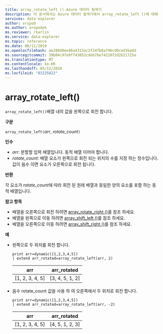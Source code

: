 ```yaml
---
title: array_rotate_left ()-Azure 데이터 탐색기
description: 이 문서에서는 Azure 데이터 탐색기에서 array_rotate_left ()에 대해 설명 합니다.
services: data-explorer
author: orspod
ms.author: orspodek
ms.reviewer: rkarlin
ms.service: data-explorer
ms.topic: reference
ms.date: 08/11/2019
ms.openlocfilehash: ae28848ee46a4313ac2f24fb8a796cd0ced3ba4d
ms.sourcegitcommit: 39b04c97e9ff43052cdeb7be7422072d2b21725e
ms.translationtype: MT
ms.contentlocale: ko-KR
ms.lasthandoff: 05/12/2020
ms.locfileid: "83225822"
---
```

# <a name="array_rotate_left"></a>array_rotate_left()

`array_rotate_left()`배열 내의 값을 왼쪽으로 회전 합니다.

**구문**

`array_rotate_left(`*arr*, *rotate_count*`)`

**인수**

* *arr*: 분할할 입력 배열입니다. 동적 배열 이어야 합니다.
* *rotate_count*: 배열 요소가 왼쪽으로 회전 되는 위치의 수를 지정 하는 정수입니다. 값이 음수 이면 요소가 오른쪽으로 회전 됩니다.

**반환**

각 요소가 *rotate_count*에 따라 회전 된 원래 배열과 동일한 양의 요소를 포함 하는 동적 배열입니다.

**참고 항목**

* 배열을 오른쪽으로 회전 하려면 [array_rotate_right ()](array_rotate_rightfunction.md)를 참조 하세요.
* 배열을 왼쪽으로 이동 하려면 [array_shift_left ()](array_shift_leftfunction.md)를 참조 하세요.
* 배열을 오른쪽으로 이동 하려면 [array_shift_right ()](array_shift_rightfunction.md)를 참조 하세요.

**예**

* 왼쪽으로 두 위치를 회전 합니다.

    <!-- csl: https://help.kusto.windows.net:443/Samples -->
    ```kusto
    print arr=dynamic([1,2,3,4,5]) 
    | extend arr_rotated=array_rotate_left(arr, 2)
    ```
    
    |arr|arr_rotated|
    |---|---|
    |[1, 2, 3, 4, 5]|[3, 4, 5, 1, 2]|

* 음수 rotate_count 값을 사용 하 여 오른쪽에서 두 위치로 회전 합니다.

    <!-- csl: https://help.kusto.windows.net:443/Samples -->
    ```kusto
    print arr=dynamic([1,2,3,4,5]) 
    | extend arr_rotated=array_rotate_left(arr, -2)
    ```
    
    |arr|arr_rotated|
    |---|---|
    |[1, 2, 3, 4, 5]|[4, 5, 1, 2, 3]|